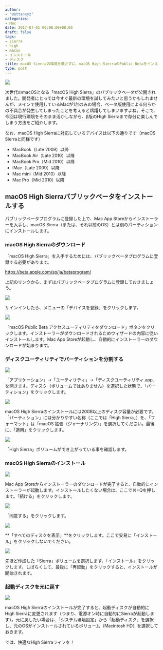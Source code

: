 ```yaml
---
author:
- '@ottanxyz'
categories:
- Mac
date: 2017-07-01 00:00:00+00:00
draft: false
tags:
- sierra
- high
- macos
- インストール
- ディスク
title: macOS Sierraの環境を壊さずに、macOS High SierraのPublic Betaをインストールする
type: post
---
```


![](170627-5951b1bf2aa6a.jpg)

次世代のmacOSとなる「macOS High Sierra」のパブリックベータが公開されました。開発者にとっては今すぐ最新の環境を試してみたいと思うかもしれませんが、メインで使用しているMacが1台のみの場合、ベータ版使用による何らかの不具合が発生してしまったことを考えると躊躇してしまいますよね。そこで、今回は現行環境をそのまま活かしながら、β版のHigh Sierraまで存分に楽しんでしまう方法をご紹介します。

なお、macOS High Sierraに対応しているデバイスは以下の通りです（macOS Sierraと同様です）

-   MacBook（Late 2009）以降
-   MacBook Air（Late 2010）以降
-   MacBook Pro（Mid 2010）以降
-   iMac（Late 2009）以降
-   Mac mini（Mid 2010）以降
-   Mac Pro（Mid 2010）以降

## macOS High Sierraパブリックベータをインストールする

パブリックベータプログラムに登録した上で、Mac App Storeからインストーラーを入手し、macOS Sierra（または、それ以前のOS）とは別のパーティションにインストールします。

### macOS High Sierraのダウンロード

「macOS High Sierra」を入手するためには、パブリックベータプログラムに登録する必要があります。

<https://beta.apple.com/sp/ja/betaprogram/>

上記のリンクから、まずはパブリックベータプログラムに登録しておきましょう。

![](170630-595665523b74a.png)

サインインしたら、メニューの「デバイスを登録」をクリックします。

![](170630-59566563e203f.png)

「macOS Public Beta アクセスユーティリティをダウンロード」ボタンをクリックします。インストーラーがダウンロードされるためウィザードの内容に従いインストールします。Mac App Storeが起動し、自動的にインストーラーのダウンロードが始まります。

### ディスクユーティリティでパーティションを分割する

![](171129-5a1ecab3555fa.png)

「アプリケーション」→「ユーティリティ」→「ディスクユーティリティ.app」を開きます。ディスク（ボリュームではありません）を選択した状態で、「パーティション」をクリックします。

![](170630-595665c7a9318.png)

macOS High Sierraのインストールには20GB以上のディスク容量が必要です。「パーティション」には分かりやすい名称（ここでは「High Sierra」）を、「フォーマット」は「macOS 拡張（ジャーナリング）」を選択してください。最後に、「適用」をクリックします。

![](170630-59566bcc38c8e.png)

「High Sierra」ボリュームができ上がっている事を確認します。

### macOS High Sierraのインストール

![](170630-59566bfbce1a1.png)

Mac App Storeからインストーラーのダウンロードが完了すると、自動的にインストーラーが起動します。インストールしたくない場合は、ここで⌘+Qを押します。「続ける」をクリックします。

![](170630-59566c4320552.png)

「同意する」をクリックします。

![](170630-59566c581033f.png)

**「すべてのディスクを表示」**をクリックします。ここで安易に「インストール」をクリックしないでください。

![](170630-5956815e440b2.png)

先ほど作成した「Sierra」ボリュームを選択します。「インストール」をクリックします。しばらくして、最後に「再起動」をクリックすると、インストールが開始されます。

### 起動ディスクを元に戻す

![](170701-59570d252c5ca.png)

macOS High Sierraのインストールが完了すると、起動ディスクが自動的にHigh Sierraに変更されます（つまり、電源オン時に自動的にSierraが起動します）。元に戻したい場合は、「システム環境設定」から「起動ディスク」を選択し、元のOSがインストールされているボリューム（Macintosh HD）を選択しておきます。

では、快適なHigh Sierraライフを！